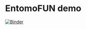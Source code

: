 # EntomoFUN demo

[![Binder](https://mybinder.org/badge_logo.svg)](https://mybinder.org/v2/gh/srbdts/my-first-binder/main?labpath=entomofun.ipynb)
